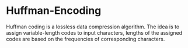 # Huffman-Encoding

Huffman coding is a lossless data compression algorithm. The idea is to assign variable-length codes to input characters, lengths of the assigned codes are based on the frequencies of corresponding characters.

